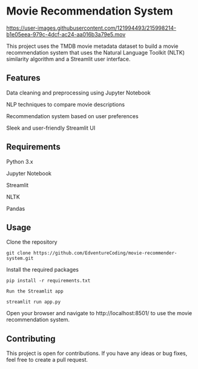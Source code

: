 # Movie Recommendation System


https://user-images.githubusercontent.com/121994493/215998214-b1e05eea-979c-4dcf-ac24-aa016b3a79e5.mov

This project uses the TMDB movie metadata dataset to build a movie recommendation system that uses the Natural Language Toolkit (NLTK) similarity algorithm and a Streamlit user interface.

## Features

  Data cleaning and preprocessing using Jupyter Notebook
  
  NLP techniques to compare movie descriptions
  
  Recommendation system based on user preferences
  
  Sleek and user-friendly Streamlit UI
  
  
## Requirements

  Python 3.x
  
  Jupyter Notebook
  
  Streamlit
  
  NLTK
  
  Pandas
  
  
## Usage

  Clone the repository
  
    git clone https://github.com/EdventureCoding/movie-recommender-system.git
    
  Install the required packages
  
    pip install -r requirements.txt
    
    Run the Streamlit app
    
    streamlit run app.py
    
    
Open your browser and navigate to http://localhost:8501/ to use the movie recommendation system.


## Contributing

  This project is open for contributions. If you have any ideas or bug fixes, feel free to create a pull request.







